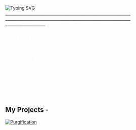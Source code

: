 <div style="display: flex; justify-content: space-between; flex-wrap: nowrap; width: 100%; max-width: 900px;">
  <div style="flex: 1 1 400px; max-width: 400px;">
    <img src="https://readme-typing-svg.demolab.com/?font=Segoe+UI&size=35&pause=1000&color=FFFFFF&center=false&vCenter=false&width=500&lines=636k" alt="Typing SVG" /> <br />
    ________________________________________________________________________________________________________________________________________________ <br />
    <br />
    <sub style="color:white; font-family:Segoe UI; font-size:25px;">
      <strong>Note:</strong> I don't know what to type here :P <br />
      Well on the bottom you can check out some of my Projects that <br />
      i'm currently working on. I'm not actively updating my App <br />
    </sub>
  </div>
</div>


## My Projects -
[![Purgification](https://github-readme-stats.vercel.app/api/pin/?username=636k&repo=Purgification&border_color=2563EB&bg_color=0D1117&title_color=58A6FF&text_color=8B949E&icon_color=58A6FF)](https://github.com/636k/Purgification)
